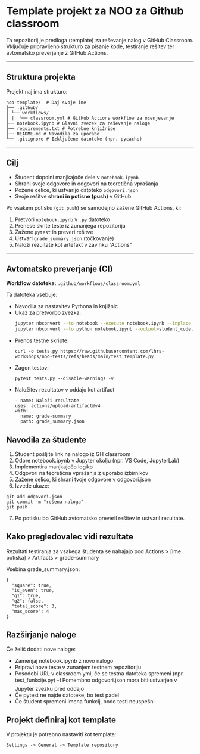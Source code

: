 # Template projekt za NOO za Github classroom

Ta repozitorij je predloga (template) za reševanje nalog v GitHub Classroom. Vključuje pripravljeno strukturo za pisanje kode, testiranje rešitev ter avtomatsko preverjanje z GitHub Actions.

---

## Struktura projekta
Projekt naj ima strukturo:
```
noo-template/  # Daj svoje ime
├── .github/
│ └── workflows/
│ |  └── classroom.yml # GitHub Actions workflow za ocenjevanje
├── notebook.ipynb # Glavni zvezek za reševanje naloge
├── requirements.txt # Potrebne knjižnice
├── README.md # Navodila za uporabo
└── .gitignore # Izključene datoteke (npr. pycache)
```

---

## Cilj

- Študent dopolni manjkajoče dele v `notebook.ipynb`
- Shrani svoje odgovore in odgovori na teoretična vprašanja
- Požene celice, ki ustvarijo datoteko `odgovori.json`
- Svoje rešitve **shrani in potisne (push)** v GitHub

Po vsakem potisku (`git push`) se samodejno zažene GitHub Actions, ki:
1. Pretvori `notebook.ipynb` v `.py` datoteko
2. Prenese skrite teste iz zunanjega repozitorija
3. Zažene `pytest` in preveri rešitve
4. Ustvari `grade_summary.json` (točkovanje)
5. Naloži rezultate kot artefakt v zavihku "Actions"

---

## Avtomatsko preverjanje (CI)

**Workflow datoteka:** `.github/workflows/classroom.yml`

Ta datoteka vsebuje:
- Navodila za nastavitev Pythona in knjižnic
- Ukaz za pretvorbo zvezka:
  ```bash
  jupyter nbconvert --to notebook --execute notebook.ipynb --inplace
  jupyter nbconvert --to python notebook.ipynb --output=student_code.py
- Prenos testne skripte:
  ```
  curl -o tests.py https://raw.githubusercontent.com/lhrs-workshops/noo-tests/refs/heads/main/test_template.py
  ```
- Zagon testov:
  ```
  pytest tests.py --disable-warnings -v
  ```
- Naložitev rezultatov v oddajo kot artifact
  ```
  - name: Naloži rezultate
  uses: actions/upload-artifact@v4
  with:
    name: grade-summary
    path: grade_summary.json
  ```

## Navodila za študente
1. Študent pošljite link na nalogo iz GH classroom
2. Odpre notebook.ipynb v Jupyter okolju (npr. VS Code, JupyterLab)
3. Implementira manjkajočo logiko
4. Odgovori na teoretična vprašanja z uporabo izbirnikov
5. Zažene celico, ki shrani tvoje odgovore v odgovori.json
6. Izvede ukaze:
```
git add odgovori.json
git commit -m "rešena naloga"
git push
```
7. Po potisku bo GitHub avtomatsko preveril rešitev in ustvaril rezultate.

## Kako pregledovalec vidi rezultate
Rezultati testiranja za vsakega študenta se nahajajo pod Actions > [ime potiska] > Artifacts > grade-summary

Vsebina grade_summary.json:
```
{
  "square": true,
  "is_even": true,
  "q1": true,
  "q2": false,
  "total_score": 3,
  "max_score": 4
}
```

## Razširjanje naloge
Če želiš dodati nove naloge:
 - Zamenjaj notebook.ipynb z novo nalogo
 - Pripravi nove teste v zunanjem testnem repozitoriju
 - Posodobi URL v classroom.yml, če se testna datoteka spremeni (npr. test_funkcije.py)
 -❗ Pomembno odgovori.json mora biti ustvarjen v Jupyter zvezku pred oddajo
 - Če pytest ne najde datoteke, bo test padel
 - Če študent spremeni imena funkcij, bodo testi neuspešni


## Projekt definiraj kot template
V projektu je potrebno nastaviti kot template:
```
Settings -> General -> Template repository
```
